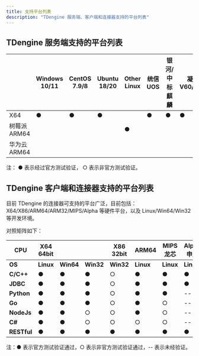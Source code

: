 ```yaml
---
title: 支持平台列表
description: "TDengine 服务端、客户端和连接器支持的平台列表"
---
```


## TDengine 服务端支持的平台列表

|              | **Windows 10/11** | **CentOS 7.9/8** | **Ubuntu 18/20** | **Other Linux** | **统信 UOS** | **银河/中标麒麟** | **凝思 V60/V80** | **华为 EulerOS** |
| ------------ | ----------------- | ---------------- | ---------------- | --------------- | ------------ | ----------------- | ---------------- | ---------------- |
| X64          | ●                 | ●                | ●                |                 | ●            | ●                 | ●                |                  |
| 树莓派 ARM64 |                   |                  |                  | ●               |              |                   |                  |                  |
| 华为云 ARM64 |                   |                  |                  |                 |              |                   |                  | ●                |

注： ● 表示经过官方测试验证， ○ 表示非官方测试验证。

## TDengine 客户端和连接器支持的平台列表

目前 TDengine 的连接器可支持的平台广泛，目前包括：X64/X86/ARM64/ARM32/MIPS/Alpha 等硬件平台，以及 Linux/Win64/Win32 等开发环境。

对照矩阵如下：

| **CPU**     | **X64 64bit** |           |           | **X86 32bit** | **ARM64** | **MIPS 龙芯** | **Alpha 申威** | **X64 海光** |
| ----------- | ------------- | --------- | --------- | ------------- | --------- | ------------- | -------------- | ------------ |
| **OS**      | **Linux**     | **Win64** | **Win32** | **Win32**     | **Linux** | **Linux**     | **Linux**      | **Linux**    |
| **C/C++**   | ●             | ●         | ●         | ○             | ●         | ●             | ●              | ●            |
| **JDBC**    | ●             | ●         | ●         | ○             | ●         | ●             | ●              | ●            |
| **Python**  | ●             | ●         | ●         | ○             | ●         | ●             | --             | ●            |
| **Go**      | ●             | ●         | ●         | ○             | ●         | ○             | --             | --           |
| **NodeJs**  | ●             | ●         | ○         | ○             | ●         | ○             | --             | --           |
| **C#**      | ●             | ●         | ○         | ○             | ○         | ○             | --             | --           |
| **RESTful** | ●             | ●         | ●         | ●             | ●         | ●             | ●              | ●            |

注：● 表示官方测试验证通过，○ 表示非官方测试验证通过，-- 表示未经验证。
